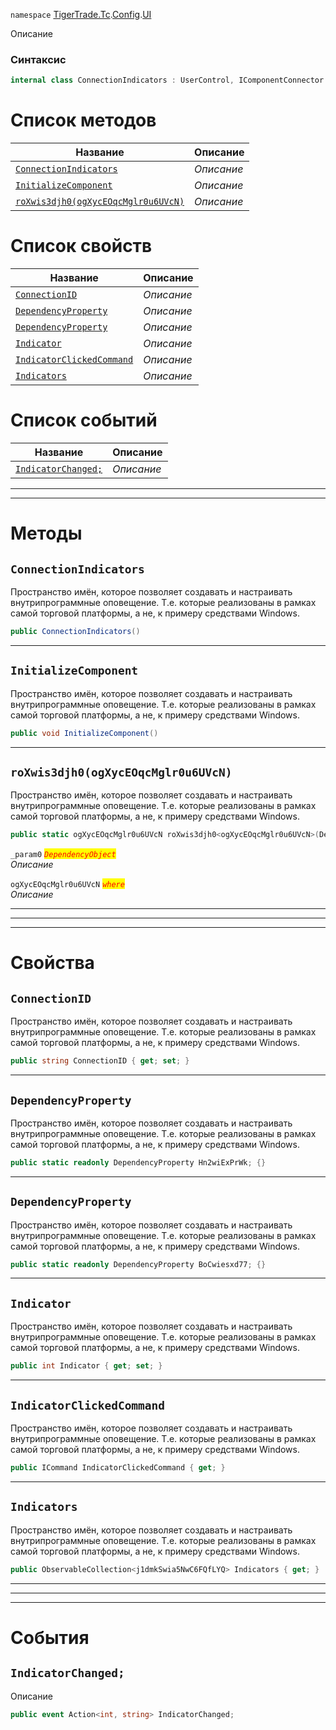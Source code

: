 
`namespace` [TigerTrade.Tc](../../../TigerTrade.Tc.md).[Config](../../../TigerTrade.Tc/Config.md).[UI](../../../TigerTrade.Tc/Config/UI.md)


Описание

### Синтаксис
```csharp
internal class ConnectionIndicators : UserControl, IComponentConnector
```


# Список методов
| Название | Описание |
| --- | --- |
| [`ConnectionIndicators`](#test) | *Описание* |
| [`InitializeComponent`](#test) | *Описание* |
| [`roXwis3djh0(ogXycEOqcMglr0u6UVcN)`](#test) | *Описание* |

# Список свойств
| Название | Описание |
| --- | --- |
| [`ConnectionID`](./ConnectionIndicators.cs/Свойства/ConnectionID.md) | *Описание* |
| [`DependencyProperty`](./ConnectionIndicators.cs/Свойства/DependencyProperty.md) | *Описание* |
| [`DependencyProperty`](./ConnectionIndicators.cs/Свойства/DependencyProperty.md) | *Описание* |
| [`Indicator`](./ConnectionIndicators.cs/Свойства/Indicator.md) | *Описание* |
| [`IndicatorClickedCommand`](./ConnectionIndicators.cs/Свойства/IndicatorClickedCommand.md) | *Описание* |
| [`Indicators`](./ConnectionIndicators.cs/Свойства/Indicators.md) | *Описание* |

# Список событий
| Название | Описание |
| --- | --- |
| [`IndicatorChanged;`](./ConnectionIndicators.cs/События/IndicatorChanged;.md) | *Описание* |





***  
***  
# Методы

## `ConnectionIndicators`<a href="test" id="test"></a>
Пространство имён, которое позволяет создавать и настраивать внутрипрограммные оповещение. Т.е. которые реализованы в рамках самой торговой платформы, а не, к примеру средствами Windows.

```csharp
public ConnectionIndicators()
```

***  

## `InitializeComponent`<a href="test" id="test"></a>
Пространство имён, которое позволяет создавать и настраивать внутрипрограммные оповещение. Т.е. которые реализованы в рамках самой торговой платформы, а не, к примеру средствами Windows.

```csharp
public void InitializeComponent()
```

***  

## `roXwis3djh0(ogXycEOqcMglr0u6UVcN)`<a href="test" id="test"></a>
Пространство имён, которое позволяет создавать и настраивать внутрипрограммные оповещение. Т.е. которые реализованы в рамках самой торговой платформы, а не, к примеру средствами Windows.

```csharp
public static ogXycEOqcMglr0u6UVcN roXwis3djh0<ogXycEOqcMglr0u6UVcN>(DependencyObject _param0)
```

`_param0` <mark style="color:red;">*`DependencyObject`*</mark>  
 *Описание*  

`ogXycEOqcMglr0u6UVcN` <mark style="color:red;">*`where`*</mark>  
 *Описание*  


***  
***  
 ***  
# Свойства

## `ConnectionID`
Пространство имён, которое позволяет создавать и настраивать внутрипрограммные оповещение. Т.е. которые реализованы в рамках самой торговой платформы, а не, к примеру средствами Windows.

```csharp
public string ConnectionID { get; set; }
```  
***

## `DependencyProperty`
Пространство имён, которое позволяет создавать и настраивать внутрипрограммные оповещение. Т.е. которые реализованы в рамках самой торговой платформы, а не, к примеру средствами Windows.

```csharp
public static readonly DependencyProperty Hn2wiExPrWk; {}
```  
***

## `DependencyProperty`
Пространство имён, которое позволяет создавать и настраивать внутрипрограммные оповещение. Т.е. которые реализованы в рамках самой торговой платформы, а не, к примеру средствами Windows.

```csharp
public static readonly DependencyProperty BoCwiesxd77; {}
```  
***

## `Indicator`
Пространство имён, которое позволяет создавать и настраивать внутрипрограммные оповещение. Т.е. которые реализованы в рамках самой торговой платформы, а не, к примеру средствами Windows.

```csharp
public int Indicator { get; set; }
```  
***

## `IndicatorClickedCommand`
Пространство имён, которое позволяет создавать и настраивать внутрипрограммные оповещение. Т.е. которые реализованы в рамках самой торговой платформы, а не, к примеру средствами Windows.

```csharp
public ICommand IndicatorClickedCommand { get; }
```  
***

## `Indicators`
Пространство имён, которое позволяет создавать и настраивать внутрипрограммные оповещение. Т.е. которые реализованы в рамках самой торговой платформы, а не, к примеру средствами Windows.

```csharp
public ObservableCollection<j1dmkSwia5NwC6FQfLYQ> Indicators { get; }
```  
***
***  
 ***  
# События

## `IndicatorChanged;`
Описание

```csharp
public event Action<int, string> IndicatorChanged;
```

